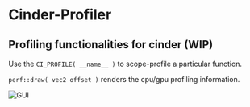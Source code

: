 Cinder-Profiler
===========

Profiling functionalities for cinder (WIP)
-----------

Use the `CI_PROFILE( __name__ )` to scope-profile a particular function.

`perf::draw( vec2 offset )` renders the cpu/gpu profiling information.

![GUI](https://dl.dropboxusercontent.com/u/29102565/timer_gui.png)

